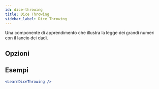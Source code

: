```yaml
---
id: dice-throwing
title: Dice Throwing
sidebar_label: Dice Throwing
---
```


Una componente di apprendimento che illustra la legge dei grandi numeri con il lancio dei dadi.

## Opzioni



## Esempi

```jsx live
<LearnDiceThrowing />
```

